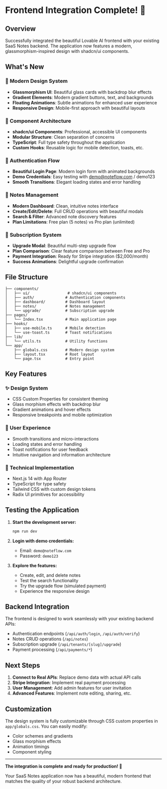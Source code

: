 # Frontend Integration Complete! 🎉

## Overview
Successfully integrated the beautiful Lovable AI frontend with your existing SaaS Notes backend. The application now features a modern, glassmorphism-inspired design with shadcn/ui components.

## What's New

### 🎨 **Modern Design System**
- **Glassmorphism UI**: Beautiful glass cards with backdrop blur effects
- **Gradient Elements**: Modern gradient buttons, text, and backgrounds
- **Floating Animations**: Subtle animations for enhanced user experience
- **Responsive Design**: Mobile-first approach with beautiful layouts

### 🧩 **Component Architecture**
- **shadcn/ui Components**: Professional, accessible UI components
- **Modular Structure**: Clean separation of concerns
- **TypeScript**: Full type safety throughout the application
- **Custom Hooks**: Reusable logic for mobile detection, toasts, etc.

### 🔐 **Authentication Flow**
- **Beautiful Login Page**: Modern login form with animated backgrounds
- **Demo Credentials**: Easy testing with demo@noteflow.com / demo123
- **Smooth Transitions**: Elegant loading states and error handling

### 📝 **Notes Management**
- **Modern Dashboard**: Clean, intuitive notes interface
- **Create/Edit/Delete**: Full CRUD operations with beautiful modals
- **Search & Filter**: Advanced note discovery features
- **Plan Limitations**: Free plan (5 notes) vs Pro plan (unlimited)

### 💎 **Subscription System**
- **Upgrade Modal**: Beautiful multi-step upgrade flow
- **Plan Comparison**: Clear feature comparison between Free and Pro
- **Payment Integration**: Ready for Stripe integration ($2,000/month)
- **Success Animations**: Delightful upgrade confirmation

## File Structure

```
├── components/
│   ├── ui/                 # shadcn/ui components
│   ├── auth/              # Authentication components
│   ├── dashboard/         # Dashboard layout
│   ├── notes/             # Notes management
│   └── upgrade/           # Subscription upgrade
├── pages/
│   └── Index.tsx          # Main application page
├── hooks/
│   ├── use-mobile.ts      # Mobile detection
│   └── use-toast.ts       # Toast notifications
├── lib/
│   └── utils.ts           # Utility functions
└── app/
    ├── globals.css        # Modern design system
    ├── layout.tsx         # Root layout
    └── page.tsx           # Entry point
```

## Key Features

### ✨ **Design System**
- CSS Custom Properties for consistent theming
- Glass morphism effects with backdrop blur
- Gradient animations and hover effects
- Responsive breakpoints and mobile optimization

### 🎯 **User Experience**
- Smooth transitions and micro-interactions
- Loading states and error handling
- Toast notifications for user feedback
- Intuitive navigation and information architecture

### 🔧 **Technical Implementation**
- Next.js 14 with App Router
- TypeScript for type safety
- Tailwind CSS with custom design tokens
- Radix UI primitives for accessibility

## Testing the Application

1. **Start the development server:**
   ```bash
   npm run dev
   ```

2. **Login with demo credentials:**
   - Email: `demo@noteflow.com`
   - Password: `demo123`

3. **Explore the features:**
   - Create, edit, and delete notes
   - Test the search functionality
   - Try the upgrade flow (simulated payment)
   - Experience the responsive design

## Backend Integration

The frontend is designed to work seamlessly with your existing backend APIs:
- Authentication endpoints (`/api/auth/login`, `/api/auth/verify`)
- Notes CRUD operations (`/api/notes`)
- Subscription upgrade (`/api/tenants/[slug]/upgrade`)
- Payment processing (`/api/payments/*`)

## Next Steps

1. **Connect to Real APIs**: Replace demo data with actual API calls
2. **Stripe Integration**: Implement real payment processing
3. **User Management**: Add admin features for user invitation
4. **Advanced Features**: Implement note editing, sharing, etc.

## Customization

The design system is fully customizable through CSS custom properties in `app/globals.css`. You can easily modify:
- Color schemes and gradients
- Glass morphism effects
- Animation timings
- Component styling

---

**The integration is complete and ready for production! 🚀**

Your SaaS Notes application now has a beautiful, modern frontend that matches the quality of your robust backend architecture.

